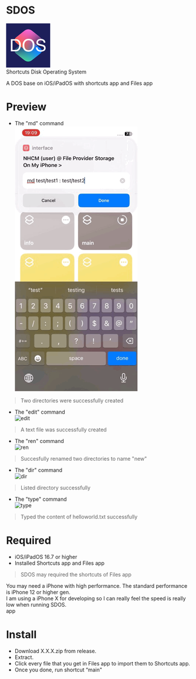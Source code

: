 # SDOS
![SDOS](/icon.png)  
Shortcuts Disk Operating System  

A DOS base on iOS/iPadOS with shortcuts app and Files app  
# Preview
* The "md" command  
![md](preview.gif)  
> Two directories were successfully created
* The "edit" command  
![edit](preview2.gif)
> A text file was successfully created
* The "ren" command  
![ren](preview3.gif)
> Succesfully renamed two directories to name "new"
* The "dir" command  
![dir](preview4.gif)
> Listed directory successfully
* The "type" command  
![type](preview5.gif)
> Typed the content of helloworld.txt successfully
# Required
* iOS/iPadOS 16.7 or higher
* Installed Shortcuts app and Files app  
> SDOS may required the shortcuts of Files app

You may need a iPhone with high performance. The standard performance is iPhone 12 or higher gen.  
I am using a iPhone X for developing so I can really feel the speed is really low when running SDOS.  
app
# Install
* Download X.X.X.zip from release.
* Extract.
* Click every file that you get in Files app to import them to Shortcuts app.
* Once you done, run shortcut “main"
